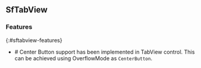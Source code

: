 ## SfTabView


### Features
{:#sftabview-features}

* \# Center Button support has been implemented in TabView control. This can be achieved using OverflowMode as `CenterButton`.